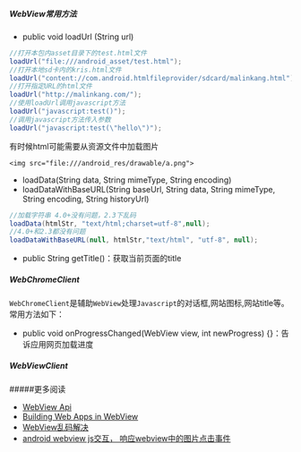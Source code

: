 

##### WebView常用方法
* public void loadUrl (String url)
```java
//打开本包内asset目录下的test.html文件
loadUrl("file:///android_asset/test.html");
//打开本地sd卡内的kris.html文件
loadUrl("content://com.android.htmlfileprovider/sdcard/malinkang.html");
//打开指定URL的html文件
loadUrl("http://malinkang.com/");
//使用loadUrl调用javascript方法
loadUrl("javascript:test()");
//调用javascript方法传入参数
loadUrl("javascript:test(\"hello\")");
```
有时候html可能需要从资源文件中加载图片
```
<img src="file:///android_res/drawable/a.png">
```
* loadData(String data, String mimeType, String encoding)
* loadDataWithBaseURL(String baseUrl, String data, String mimeType, String encoding, String historyUrl)

```java
//加载字符串 4.0+没有问题，2.3下乱码
loadData(htmlStr, "text/html;charset=utf-8",null);
//4.0+和2.3都没有问题
loadDataWithBaseURL(null, htmlStr,"text/html", "utf-8", null);
```
* public String getTitle()：获取当前页面的title

##### WebChromeClient

`WebChromeClient`是辅助`WebView`处理`Javascript`的对话框,网站图标,网站title等。常用方法如下：
* public void onProgressChanged(WebView view, int newProgress) {}：告诉应用网页加载进度

##### WebViewClient



#####更多阅读

* [WebView Api](http://developer.android.com/reference/android/webkit/WebView.html)
* [Building Web Apps in WebView](http://developer.android.com/guide/webapps/webview.html)
* [WebView乱码解决](http://stackoverflow.com/questions/3961589/android-webview-and-loaddata)
* [android webview js交互， 响应webview中的图片点击事件](http://blog.csdn.net/wangtingshuai/article/details/8635787)
